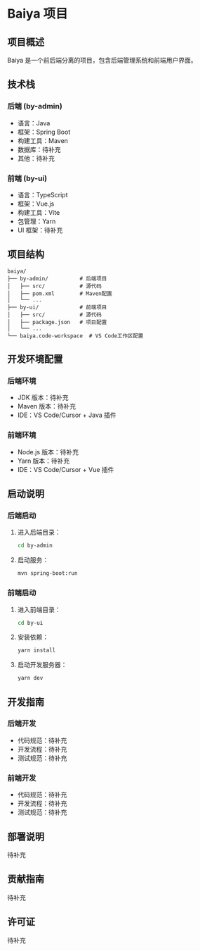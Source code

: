 # Baiya 项目

## 项目概述

Baiya 是一个前后端分离的项目，包含后端管理系统和前端用户界面。

## 技术栈

### 后端 (by-admin)

- 语言：Java
- 框架：Spring Boot
- 构建工具：Maven
- 数据库：待补充
- 其他：待补充

### 前端 (by-ui)

- 语言：TypeScript
- 框架：Vue.js
- 构建工具：Vite
- 包管理：Yarn
- UI 框架：待补充

## 项目结构

```
baiya/
├── by-admin/          # 后端项目
│   ├── src/           # 源代码
│   ├── pom.xml        # Maven配置
│   └── ...
├── by-ui/             # 前端项目
│   ├── src/           # 源代码
│   ├── package.json   # 项目配置
│   └── ...
└── baiya.code-workspace  # VS Code工作区配置
```

## 开发环境配置

### 后端环境

- JDK 版本：待补充
- Maven 版本：待补充
- IDE：VS Code/Cursor + Java 插件

### 前端环境

- Node.js 版本：待补充
- Yarn 版本：待补充
- IDE：VS Code/Cursor + Vue 插件

## 启动说明

### 后端启动

1. 进入后端目录：
   ```bash
   cd by-admin
   ```
2. 启动服务：
   ```bash
   mvn spring-boot:run
   ```

### 前端启动

1. 进入前端目录：
   ```bash
   cd by-ui
   ```
2. 安装依赖：
   ```bash
   yarn install
   ```
3. 启动开发服务器：
   ```bash
   yarn dev
   ```

## 开发指南

### 后端开发

- 代码规范：待补充
- 开发流程：待补充
- 测试规范：待补充

### 前端开发

- 代码规范：待补充
- 开发流程：待补充
- 测试规范：待补充

## 部署说明

待补充

## 贡献指南

待补充

## 许可证

待补充
